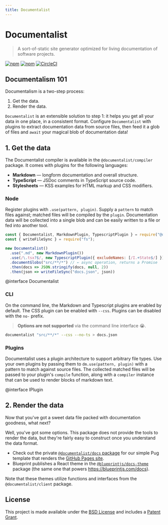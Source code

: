 ```yaml
---
title: Documentalist
---
```


# Documentalist

> A sort-of-static site generator optimized for living documentation of software projects.

[![npm](https://img.shields.io/npm/v/@documentalist/compiler.svg?label=@documentalist/compiler)](https://www.npmjs.com/package/@documentalist/compiler)
[![npm](https://img.shields.io/npm/v/@documentalist/client.svg?label=@documentalist/client)](https://www.npmjs.com/package/@documentalist/client)
[![CircleCI](https://circleci.com/gh/palantir/documentalist.svg?style=shield&circle-token=1dbd27fe833e64bafb3e8de8ee111a2aee9bb79d)](https://circleci.com/gh/palantir/documentalist)

## Documentalism 101

Documentalism is a two-step process:

1. Get the data.
2. Render the data.

`Documentalist` is an extensible solution to step 1: it helps you get all your data in one place, in a consistent format.
Configure `Documentalist` with plugins to extract documentation data from source files, then feed it a glob of files
and `await` your magical blob of documentation data!

## 1. Get the data

The Documentalist compiler is available in the `@documentalist/compiler` package. It comes with plugins for the following languages:

- __Markdown__ &mdash; longform documentation and overall structure.
- __TypeScript__ &mdash; JSDoc comments in TypeScript source code.
- __Stylesheets__ &mdash; KSS examples for HTML markup and CSS modifiers.

### Node

Register plugins with `.use(pattern, plugin)`. Supply a `pattern` to match files against; matched files will be compiled by the `plugin`. Documentation data will be collected into a single blob and can be easily written to a file or fed into another tool.

```js
const { Documentalist, MarkdownPlugin, TypescriptPlugin } = require("@documentalist/compiler");
const { writeFileSync } = require("fs");

new Documentalist()
  .use(".md", new MarkdownPlugin())
  .use(/\.tsx?$/, new TypescriptPlugin({ excludeNames: [/I.+State$/] }))
  .documentGlobs("src/**/*") // ← async operation, returns a Promise
  .then(docs => JSON.stringify(docs, null, 2))
  .then(json => writeFileSync("docs.json", json))
```

@interface Documentalist

### CLI

On the command line, the Markdown and Typescript plugins are enabled by default.
The CSS plugin can be enabled with `--css`. Plugins can be disabled with the `no-` prefix.

> __Options are not supported__ via the command line interface :sob:.

```sh
documentalist "src/**/*" --css --no-ts > docs.json
```

### Plugins

Documentalist uses a plugin architecture to support arbitrary file types.
Use your own plugins by passing them to `dm.use(pattern, plugin)` with a
pattern to match against source files. The collected matched files will
be passed to your plugin's `compile` function, along with a `compiler`
instance that can be used to render blocks of markdown text.

@interface IPlugin

## 2. Render the data

Now that you've got a sweet data file packed with documentation goodness, what next?

Well, you've got some options. This package does not provide the tools to render the data, but they're fairly easy to construct once you understand the data format.

- Check out the private [`@documentalist/docs` package](https://github.com/palantir/documentalist/tree/develop/packages/docs) for our simple Pug template that renders the [GitHub Pages site](http://palantir.github.io/documentalist).
- Blueprint publishes a React theme in the [`@blueprintjs/docs-theme`](https://www.npmjs.com/package/@blueprintjs/docs-theme) package (the same one that powers https://blueprintjs.com/docs).

Note that these themes utilize functions and interfaces from the `@documentalist/client` package.

## License

This project is made available under the [BSD License](https://github.com/palantir/documentalist/blob/develop/LICENSE)
and includes a [Patent Grant](https://github.com/palantir/documentalist/blob/develop/PATENTS).
